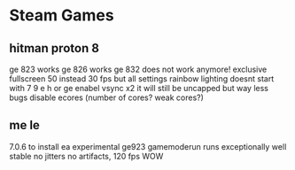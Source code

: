 # Steam Games

## hitman proton 8
ge 823 works
ge 826 works
ge 832 does not work anymore!
exclusive fullscreen 50 instead 30 fps
but all settings rainbow lighting
doesnt start with 7 9 e h or ge
enabel vsync x2 it will still be uncapped but way less bugs
disable ecores (number of cores? weak cores?)

## me le
7.0.6 to install ea
experimental
ge923
gamemoderun
runs exceptionally well stable no jitters no artifacts, 120 fps WOW
